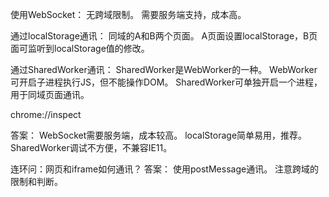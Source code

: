 使用WebSocket：
    无跨域限制。
    需要服务端支持，成本高。

通过localStorage通讯：
    同域的A和B两个页面。
    A页面设置localStorage，B页面可监听到localStorage值的修改。

通过SharedWorker通讯：
    SharedWorker是WebWorker的一种。
    WebWorker可开启子进程执行JS，但不能操作DOM。
    SharedWorker可单独开启一个进程，用于同域页面通讯。

chrome://inspect

答案：
    WebSocket需要服务端，成本较高。
    localStorage简单易用，推荐。
    SharedWorker调试不方便，不兼容IE11。

连环问：网页和iframe如何通讯？
答案：
    使用postMessage通讯。
    注意跨域的限制和判断。
